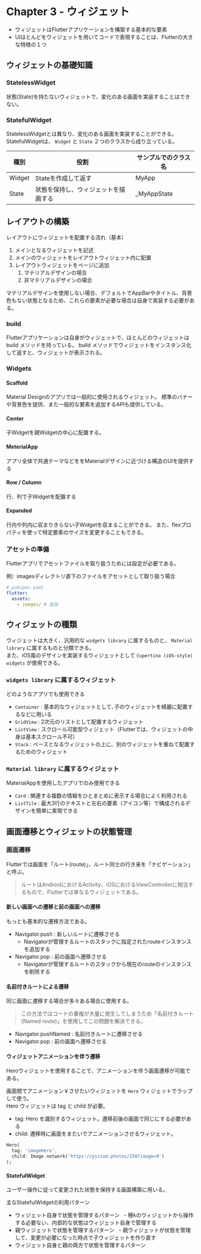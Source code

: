 # Chapter 3 - ウィジェット

 * ウィジェットはFlutterアプリケーションを構築する基本的な要素
 * UIほとんどをウィジェットを用いてコードで表現することは、Flutterの大きな特徴の１つ

## ウィジェットの基礎知識

### StatelessWidget

状態(State)を持たないウィジェットで、変化のある画面を実装することはできない。

### StatefulWidget

StatelessWidgetとは異なり、変化のある画面を実装することができる。
StatefulWidgetは、 `Widget` と `State` ２つのクラスから成り立っている。

| 種別 | 役割 | サンプルでのクラス名 |
| --- | --- | --- |
| Widget | Stateを作成して返す | MyApp |
| State | 状態を保持し、ウィジェットを描画する | _MyAppState |

## レイアウトの構築

レイアウトにウィジェットを配置する流れ（基本）
1. メインとなるウィジェットを記述
1. メインのウィジェットをレイアウトウィジェット内に配置
1. レイアウトウィジェットをページに追加
    1. マテリアルデザインの場合
    1. 非マテリアルデザインの場合

マテリアルデザインを使用しない場合、デフォルトでAppBarやタイトル、背景色もない状態となるため、これらの要素が必要な場合は自身で実装する必要がある。

### build
Flutterアプリケーションは自身がウィジェットで、ほとんどのウィジェットは build メソッドを持っている。
build メソッドでウィジェットをインスタンス化して返すと、ウィジェットが表示される。

### Widgets

#### Scaffold
Material Designのアプリでは一般的に使用されるウィジェット。
標準のバナーや背景色を提供、また一般的な要素を追加するAPIも提供している。

#### Center
子Widgetを親Widgetの中心に配置する。

#### MeterialApp
アプリ全体で共通テーマなどををMaterialデザインに近づける構造のUIを提供する

#### Row / Column
行、列で子Widgetを配置する

#### Expanded
行内や列内に収まりきらない子Widgetを収まることができる。
また、flexプロパティを使って特定要素のサイズを変更することもできる。

### アセットの準備

Flutterアプリでアセットファイルを取り扱うためには設定が必要である。

例）imagesディレクトリ直下のファイルをアセットとして取り扱う場合
```yaml
# pubspec.yaml
flutter:
  assets:
    - images/ # 追加
```

## ウィジェットの種類

ウィジェットは大きく、汎用的な `widgets library` に属するものと、 `Material library` に属するものと分類できる。<br>
また、iOS風のデザインを実装するウィジェットとして `Cupertino (iOS-style) widgets` が使用できる。

### `widgets library` に属するウィジェット
どのようなアプリでも使用できる
- `Container` : 基本的なウィジェットとして､子のウィジェットを綺麗に配置するなどに用いる
- `GridView` : 2次元のリストとして配置するウィジェット
- `ListView` : スクロール可能型ウィジェット（Flutterでは、ウィジェットの中身は基本スクロール不可）
- `Stack` : ベースとなるウィジェットの上に、別のウィジェットを重ねて配置するためのウィジェット
### `Material library` に属するウィジェット
MaterialAppを使用したアプリでのみ使用できる
- `Card` : 関連する複数の情報をひとまとめに表示する場合によく利用される
- `ListTile` : 最大3行のテキストと左右の要素（アイコン等）で構成されるデザインを簡単に実現できる

## 画面遷移とウィジェットの状態管理

### 画面遷移
Flutterでは画面を「ルート(route)」、ルート同士の行き来を「ナビゲーション」と呼ぶ。

> ルートはAndroidにおけるActivity、iOSにおけるViewControllerに相当するもので、Flutterでは単なるウィジェットである。

#### 新しい画面への遷移と前の画面への遷移

もっとも基本的な遷移方法である。

 * Navigator.push : 新しいルートに遷移させる
   + Navigatorが管理するルートのスタックに指定されたrouteインスタンスを追加する
 * Navigator.pop : 前の画面へ遷移させる
   + Navigatorが管理するルートのスタックから現在のrouteのインスタンスを削除する

#### 名前付きルートによる遷移

同じ画面に遷移する場合が多々ある場合に使用する。

> この方法ではコードの重複が大量に発生してしまうため「名前付きルート(Named route)」を使用してこの問題を解決できる。

 * Navigator.pushNamed : 名前付きルートに遷移させる
 * Navigator.pop : 前の画面へ遷移させる

#### ウィジェットアニメーションを伴う遷移

Heroウィジェットを使用することで、アニメーションを伴う画面遷移が可能である。

画面間でアニメーション￥させたいウィジェットを `Hero` ウィジェットでラップして使う。<br>Hero ウィジェットは tag と child が必要。
* tag: Hero を識別するウィジェット。遷移前後の画面で同じにする必要がある
* child: 遷移時に画面をまたいでアニメーションさせるウィジェット。
```dart
Hero(
  tag: 'imageHero',
  child: Image.network('https://picsum.photos/250?image=9')
);
```

#### StatefulWidget

ユーザー操作に従って変更された状態を保持する画面構築に用いる。

主なStatefulWidgetの利用パターン
* ウィジェット自身で状態を管理するパターン
  - 穂kのウィジェットから操作する必要ない、内部的な状態はウィジェット自身で管理する
* 親ウィジェットで状態を管理するパターン
  - 親ウィジェットが状態を管理して、変更が必要になった時点で子ウィジェットを作り直す
* ウィジェット自身と親の両方で状態を管理するパターン
